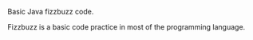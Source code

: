  Basic Java fizzbuzz code.
 
 Fizzbuzz is a basic code practice in most of the programming language.
 
